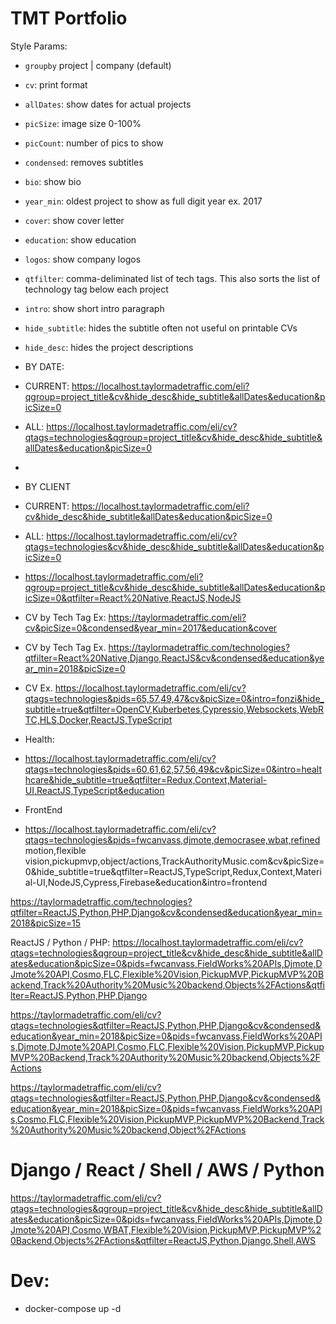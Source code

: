 # TMT Portfolio

Style Params:
- `groupby` project | company (default)
- `cv`: print format
- `allDates`: show dates for actual projects
- `picSize`: image size 0-100% 
- `picCount`: number of pics to show 
- `condensed`: removes subtitles
- `bio`: show bio
- `year_min`: oldest project to show as full digit year ex. 2017
- `cover`: show cover letter
- `education`: show education
- `logos`: show company logos
- `qtfilter`: comma-deliminated list of tech tags. This also sorts the list of technology tag below each project
- `intro`: show short intro paragraph
- `hide_subtitle`: hides the subtitle often not useful on printable CVs
- `hide_desc`: hides the project descriptions

- BY DATE:
- CURRENT: https://localhost.taylormadetraffic.com/eli?qgroup=project_title&cv&hide_desc&hide_subtitle&allDates&education&picSize=0
- ALL: https://localhost.taylormadetraffic.com/eli/cv?qtags=technologies&qgroup=project_title&cv&hide_desc&hide_subtitle&allDates&education&picSize=0
- 
- BY  CLIENT
- CURRENT: https://localhost.taylormadetraffic.com/eli?cv&hide_desc&hide_subtitle&allDates&education&picSize=0
- ALL: https://localhost.taylormadetraffic.com/eli/cv?qtags=technologies&cv&hide_desc&hide_subtitle&allDates&education&picSize=0


- https://localhost.taylormadetraffic.com/eli?qgroup=project_title&cv&hide_desc&hide_subtitle&allDates&education&picSize=0&qtfilter=React%20Native,ReactJS,NodeJS

- CV by Tech Tag
Ex: https://taylormadetraffic.com/eli?cv&picSize=0&condensed&year_min=2017&education&cover

- CV by Tech Tag
Ex. https://taylormadetraffic.com/technologies?qtfilter=React%20Native,Django,ReactJS&cv&condensed&education&year_min=2018&picSize=0


- CV
Ex. https://localhost.taylormadetraffic.com/eli/cv?qtags=technologies&pids=65,57,49,47&cv&picSize=0&intro=fonzi&hide_subtitle=true&qtfilter=OpenCV,Kuberbetes,Cypressio,Websockets,WebRTC,HLS,Docker,ReactJS,TypeScript

- Health: 
- https://localhost.taylormadetraffic.com/eli/cv?qtags=technologies&pids=60,61,62,57,56,49&cv&picSize=0&intro=healthcare&hide_subtitle=true&qtfilter=Redux,Context,Material-UI,ReactJS,TypeScript&education


- FrontEnd
- https://localhost.taylormadetraffic.com/eli/cv?qtags=technologies&pids=fwcanvass,djmote,democrasee,wbat,refined motion,flexible vision,pickupmvp,object/actions,TrackAuthorityMusic.com&cv&picSize=0&hide_subtitle=true&qtfilter=ReactJS,TypeScript,Redux,Context,Material-UI,NodeJS,Cypress,Firebase&education&intro=frontend


https://taylormadetraffic.com/technologies?qtfilter=ReactJS,Python,PHP,Django&cv&condensed&education&year_min=2018&picSize=15


ReactJS / Python / PHP:
https://localhost.taylormadetraffic.com/eli/cv?qtags=technologies&qgroup=project_title&cv&hide_desc&hide_subtitle&allDates&education&picSize=0&pids=fwcanvass,FieldWorks%20APIs,Djmote,DJmote%20API,Cosmo,FLC,Flexible%20Vision,PickupMVP,PickupMVP%20Backend,Track%20Authority%20Music%20backend,Objects%2FActions&qtfilter=ReactJS,Python,PHP,Django


https://taylormadetraffic.com/eli/cv?qtags=technologies&qtfilter=ReactJS,Python,PHP,Django&cv&condensed&education&year_min=2018&picSize=0&pids=fwcanvass,FieldWorks%20APIs,Djmote,DJmote%20API,Cosmo,FLC,Flexible%20Vision,PickupMVP,PickupMVP%20Backend,Track%20Authority%20Music%20backend,Objects%2FActions


https://taylormadetraffic.com/eli/cv?qtags=technologies&qtfilter=ReactJS,Python,PHP,Django&cv&condensed&education&year_min=2018&picSize=0&pids=fwcanvass,FieldWorks%20APIs,Cosmo,FLC,Flexible%20Vision,PickupMVP,PickupMVP%20Backend,Track%20Authority%20Music%20backend,Object%2FActions

# Django / React / Shell / AWS / Python
https://taylormadetraffic.com/eli/cv?qtags=technologies&qgroup=project_title&cv&hide_desc&hide_subtitle&allDates&education&picSize=0&pids=fwcanvass,FieldWorks%20APIs,Djmote,DJmote%20API,Cosmo,WBAT,Flexible%20Vision,PickupMVP,PickupMVP%20Backend,Objects%2FActions&qtfilter=ReactJS,Python,Django,Shell,AWS

# Dev:
- docker-compose up -d
